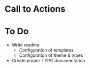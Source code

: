 # Call to Actions

# To Do

- Write readme
  - Configuration of templates
  - Configuration of theme & types
- Create proper TYPO documentation
